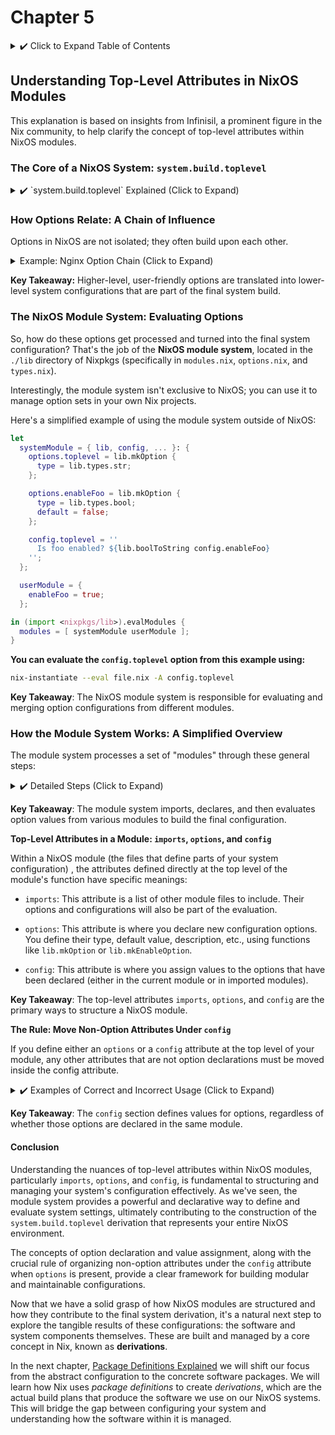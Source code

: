 # Chapter 5

<details>
<summary> ✔️ Click to Expand Table of Contents</summary>

<!-- toc -->

</details>

<!-- <img src="images/gruv9.png" width="800" height="600"> -->

## Understanding Top-Level Attributes in NixOS Modules

This explanation is based on insights from Infinisil, a prominent figure in the
Nix community, to help clarify the concept of top-level attributes within NixOS
modules.

### The Core of a NixOS System: `system.build.toplevel`

<details>
<summary> ✔️ `system.build.toplevel` Explained (Click to Expand) </summary>

In a NixOS system, everything is built from a single "system derivation." The
command `nix-build '<nixpkgs/nixos>' -A system` initiates this build process.

The `-A system` part tells Nix to focus on the `system` attribute defined in the
`'<nixpkgs/nixos>'` file (which is essentially `./default.nix` within the
Nixpkgs repository).

This `system` attribute is specifically the NixOS option `system.build.toplevel`
. Think of `system.build.toplevel` as the **very top of the configuration
hierarchy** for your entire NixOS system. Almost every setting you configure
eventually influences this top-level derivation, often through a series of
intermediate steps.

**Key Takeaway:** `system.build.toplevel` is the ultimate output that defines
your entire NixOS system.

</details>

### How Options Relate: A Chain of Influence

Options in NixOS are not isolated; they often build upon each other.

<details>
<summary>Example: Nginx Option Chain (Click to Expand)</summary>

Here's an example of how a high-level option can lead down to a low-level system
configuration:

- You enable Nginx with `services.nginx.enable = true;`.
- This setting influences the lower-level option `systemd.services.nginx`.
- Which, in turn, affects the even lower-level option
  `systemd.units."nginx.service"`.
- Ultimately, this leads to the creation of a systemd unit file within
  `environment.etc."systemd/system"`.
- Finally, this unit file ends up as `result/etc/systemd/system/nginx.service`
  within the final `system.build.toplevel` derivation.

</details>

**Key Takeaway:** Higher-level, user-friendly options are translated into
lower-level system configurations that are part of the final system build.

### The NixOS Module System: Evaluating Options

So, how do these options get processed and turned into the final system
configuration? That's the job of the **NixOS module system**, located in the
`./lib` directory of Nixpkgs (specifically in `modules.nix`, `options.nix`, and
`types.nix`).

Interestingly, the module system isn't exclusive to NixOS; you can use it to
manage option sets in your own Nix projects.

Here's a simplified example of using the module system outside of NixOS:

```nix
let
  systemModule = { lib, config, ... }: {
    options.toplevel = lib.mkOption {
      type = lib.types.str;
    };

    options.enableFoo = lib.mkOption {
      type = lib.types.bool;
      default = false;
    };

    config.toplevel = ''
      Is foo enabled? ${lib.boolToString config.enableFoo}
    '';
  };

  userModule = {
    enableFoo = true;
  };

in (import <nixpkgs/lib>).evalModules {
  modules = [ systemModule userModule ];
}
```

**You can evaluate the `config.toplevel` option from this example using:**

```bash
nix-instantiate --eval file.nix -A config.toplevel
```

**Key Takeaway**: The NixOS module system is responsible for evaluating and
merging option configurations from different modules.

### How the Module System Works: A Simplified Overview

The module system processes a set of "modules" through these general steps:

<details>
<summary> ✔️ Detailed Steps (Click to Expand)</summary>

1. **Importing Modules**: It recursively finds and includes all modules
   specified in `imports = [ ... ];` statements.

2. **Declaring Options**: It collects all option declarations defined using
   `options = { ... };` from all the modules and merges them. If the same option
   is declared in multiple modules, the module system handles this (details
   omitted for simplicity).

3. **Defining Option Values**: For each declared option, it gathers all the
   value assignments (defined using `config = { ... };` or directly at the top
   level if no `options` or `config` are present) from all modules and merges
   them according to the option's defined type.

> **Important Note**: Option evaluation is lazy, meaning an option's value is
> only computed when it's actually needed. It can also depend on the values of
> other options.

</details>

**Key Takeaway**: The module system imports, declares, and then evaluates option
values from various modules to build the final configuration.

**Top-Level Attributes in a Module: `imports`, `options`, and `config`**

Within a NixOS module (the files that define parts of your system configuration)
, the attributes defined directly at the top level of the module's function have
specific meanings:

- `imports`: This attribute is a list of other module files to include. Their
  options and configurations will also be part of the evaluation.

- `options`: This attribute is where you declare new configuration options. You
  define their type, default value, description, etc., using functions like
  `lib.mkOption` or `lib.mkEnableOption`.

- `config`: This attribute is where you assign values to the options that have
  been declared (either in the current module or in imported modules).

**Key Takeaway**: The top-level attributes `imports`, `options`, and `config`
are the primary ways to structure a NixOS module.

**The Rule: Move Non-Option Attributes Under `config`**

If you define either an `options` or a `config` attribute at the top level of
your module, any other attributes that are not option declarations must be moved
inside the config attribute.

<details>
<summary> ✔️ Examples of Correct and Incorrect Usage (Click to Expand)</summary>

Let's look at an example of what not to do:

```nix
{ pkgs, lib, config, ... }:
{
imports = [];

# Defining an option at the top level

options.mine.desktop.enable = lib.mkEnableOption "desktop settings";

# This will cause an error because 'environment' and 'appstream'

# are not 'options' and 'config' is also present at the top level.

environment.systemPackages =
lib.mkIf config.appstream.enable [ pkgs.git ];

appstream.enable = true;
}
```

This will result in the error:
`error: Module has an unsupported attribute 'appstream' This is caused by introducing a top-level 'config' or 'options' attribute. Add configuration attributes immediately on the top level instead, or move all of them into the explicit 'config' attribute`.

**Key Takeaway**: When you have `options` or `config` at the top level, all
value assignments need to go inside the config block.

**The Correct Way**): Using the `config` Attribute

To fix the previous example, you need to move the value assignments for
`environment.systemPackages` and `appstream.enable` inside the config attribute:

```nix
{ pkgs, lib, config, ... }:
{
imports = [];

# Defining an option at the top level

options.mine.desktop.enable = lib.mkEnableOption "desktop settings";

config = {
environment.systemPackages =
lib.mkIf config.appstream.enable [ pkgs.git ];

    appstream.enable = true;

};
}
```

Now, Nix knows that you are declaring an option (`options.mine.desktop.enable`)
and then setting values for other options (`environment.systemPackages`,
`appstream.enable`) within the `config` block.

**Key Takeaway**: The `config` attribute is used to define the values of
options.

**Implicit `config`: When `options` is Absent**

If your module does not define either `options` or `config` at the top level,
then any attributes you define directly at the top level are implicitly treated
as being part of the config.

For example, this is valid:

```nix
{ pkgs, lib, config, ... }:
{
environment.systemPackages =
lib.mkIf config.appstream.enable [ pkgs.git ];

appstream.enable = true;
}
```

Nix will implicitly understand that `environment.systemPackages` and
`appstream.enable` are configuration settings.

**Key Takeaway**: If no explicit options or config are present, top-level
attributes are automatically considered part of the configuration.

**Removing an Option: What Happens to `config`**

Even if you remove the `options` declaration from a module that has a `config`
section, the `config = { environment.systemPackages = ... };` part will still
function correctly, assuming the option it's referencing (`appstream.enable` in
this case) is defined elsewhere (e.g., in an imported module).

</details>

**Key Takeaway**: The `config` section defines values for options, regardless of
whether those options are declared in the same module.

#### Conclusion

Understanding the nuances of top-level attributes within NixOS modules,
particularly `imports`, `options`, and `config`, is fundamental to structuring
and managing your system's configuration effectively. As we've seen, the module
system provides a powerful and declarative way to define and evaluate system
settings, ultimately contributing to the construction of the
`system.build.toplevel` derivation that represents your entire NixOS
environment.

The concepts of option declaration and value assignment, along with the crucial
rule of organizing non-option attributes under the `config` attribute when
`options` is present, provide a clear framework for building modular and
maintainable configurations.

Now that we have a solid grasp of how NixOS modules are structured and how they
contribute to the final system derivation, it's a natural next step to explore
the tangible results of these configurations: the software and system components
themselves. These are built and managed by a core concept in Nix, known as
**derivations**.

In the next chapter,
[Package Definitions Explained](https://saylesss88.github.io/Package_Definitions_Explained_6.html)
we will shift our focus from the abstract configuration to the concrete software
packages. We will learn how Nix uses _package definitions_ to create
_derivations_, which are the actual build plans that produce the software we use
on our NixOS systems. This will bridge the gap between configuring your system
and understanding how the software within it is managed.
